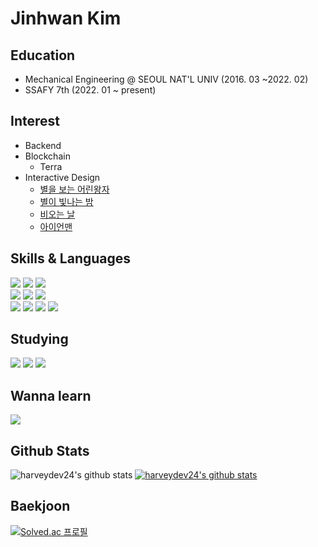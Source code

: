 # Jinhwan Kim

## Education
- Mechanical Engineering @ SEOUL NAT'L UNIV (2016. 03 ~2022. 02)
- SSAFY 7th (2022. 01 ~ present)

## Interest
- Backend
- Blockchain 
  - Terra
- Interactive Design
  - [별을 보는 어린왕자](https://harveydev24.github.io/interactive_design/star/)
  - [별이 빛나는 밤](https://harveydev24.github.io/interactive_design/pointillization/)
  - [비오는 날](https://harveydev24.github.io/interactive_design/rain/)
  - [아이언맨](https://harveydev24.github.io/interactive_design/pixel_rain/)

## Skills & Languages
<div>
  <img src="https://img.shields.io/badge/Python-3776AB.svg?&style=flat&logo=Python&logoColor=white"/>
  <img src="https://img.shields.io/badge/C++-00599C?style=flat&logo=c%2B%2B&logoColor=white"/>
  <img src="https://img.shields.io/badge/ROS-22314E?style=flat&logo=ROS&logoColor=white"/><br>
  <img src="https://img.shields.io/badge/Django-092E20?style=flat&logo=Django&logoColor=white"/>
  <img src="https://img.shields.io/badge/Git-F05032?style=flat&logo=Git&logoColor=white"/>
  <img src="https://img.shields.io/badge/GitHub-181717?style=flat&logo=GitHub&logoColor=white"/><br>
  <img src="https://img.shields.io/badge/Javascript-F7DF1E?style=flat&logo=Javascript&logoColor=white"/>
  <img src="https://img.shields.io/badge/React-61DAFB?style=flat&logo=React&logoColor=white"/>
  <img src="https://img.shields.io/badge/HTML-E34F26?style=flat&logo=HTML5&logoColor=white"/>
  <img src="https://img.shields.io/badge/CSS-1572B6?style=flat&logo=CSS3&logoColor=white"/>
</div>

## Studying
<div>
  <img src="https://img.shields.io/badge/Go-00ADD8?style=flat&logo=Go&logoColor=white"/>
  <img src="https://img.shields.io/badge/Java-007396?style=flat&logo=Java&logoColor=white"/>
  <img src="https://img.shields.io/badge/Spring-6DB33F?style=flat&logo=Spring&logoColor=white"/>
</div>

## Wanna learn
<div>
  <img src="https://img.shields.io/badge/Solidity-363636?style=flat&logo=Solidity&logoColor=white"/>
</div>

## Github Stats
![harveydev24's github stats](https://github-readme-stats.vercel.app/api?username=harveydev24&show_icons=true)
[![harveydev24's github stats](https://github-readme-stats.vercel.app/api/top-langs/?username=harveydev24ID&show_icons=true&hide_border=true&title_color=004386&icon_color=004386&layout=compact)](https://github.com/harveydev24)

## Baekjoon
[![Solved.ac
프로필](http://mazassumnida.wtf/api/v2/generate_badge?boj=koki0824)](https://solved.ac/koki0824)


